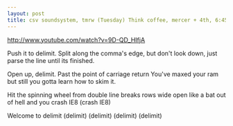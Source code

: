 ```yaml
---
layout: post
title: csv soundsystem, tmrw (Tuesday) Think coffee, mercer + 4th, 6:45pm
---
```



http://www.youtube.com/watch?v=9D-QD_HIfjA

Push it to delimit.
Split along the comma's edge,
but don't look down, just parse the line
until its finished.

Open up, delimit.
Past the point of carriage return 
You've maxed your ram but still you gotta learn 
how to skim it.

Hit the spinning wheel from double line breaks
rows wide open like a bat out of hell 
and you crash IE8
(crash IE8)

Welcome to delimit
(delimit)
(delimit)
(delimit)
(delimit)
